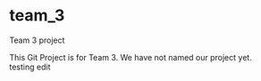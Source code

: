 # team_3

Team 3 project

This Git Project is for Team 3.  We have not named our project yet.  
testing edit